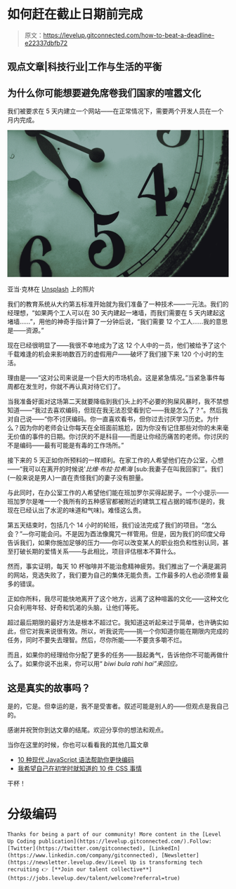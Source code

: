 # 如何赶在截止日期前完成

> 原文：<https://levelup.gitconnected.com/how-to-beat-a-deadline-e22337dbfb72>

## 观点文章|科技行业|工作与生活的平衡

## 为什么你可能想要避免席卷我们国家的喧嚣文化

我们被要求在 5 天内建立一个网站——在正常情况下，需要两个开发人员在一个月内完成。

![](img/88bcb5d7030c2e43119e920a25bcc159.png)

亚当·克林在 [Unsplash](https://unsplash.com/s/photos/ticking-clock?utm_source=unsplash&utm_medium=referral&utm_content=creditCopyText) 上的照片

我们的教育系统从大约第五标准开始就为我们准备了一种技术——一元法。我们的经理想，“如果两个工人可以在 30 天内建起一堵墙，而我们需要在 5 天内建起这堵墙……”，用他的神奇手指计算了一分钟后说，“我们需要 12 个工人……我的意思是——资源。”

现在已经很明显了——我很不幸地成为了这 12 个人中的一员，他们被给予了这个千载难逢的机会来影响数百万的虚假用户——破坏了我们接下来 120 个小时的生活。

理由是——“这对公司来说是一个巨大的市场机会。这是紧急情况。”当紧急事件每周都在发生时，你就不再认真对待它们了。

当我准备好面对这场第二天就要降临到我们头上的不必要的狗屎风暴时，我不禁想知道——“我过去喜欢编码，但现在我无法忍受看到它——我是怎么了？”。然后我对自己说——“你不讨厌编码。你一直喜欢看书，但你过去讨厌学习历史。为什么？因为你的老师会让你每天在全班面前尴尬，因为你没有记住那些对你的未来毫无价值的事件的日期。你讨厌的不是科目——而是让你经历痛苦的老师。你讨厌的不是编码——最有可能是有毒的工作场所。”

接下来的 5 天正如你所预料的一样顺利。在家工作的人希望他们在办公室，心想——“我可以在离开的时候说'*比维·布拉·拉希海* [sub:我妻子在叫我回家]'”。我们(一般来说是男人)一直在责怪我们的妻子没有胆量。

与此同时，在办公室工作的人希望他们能在班加罗尔买得起房子。一个小提示——班加罗尔是唯一一个我所有的五种感官都被附近的建筑工程占据的城市(是的，我现在已经认出了水泥的味道和气味)。难怪这么贵。

第五天结束时，包括几个 14 小时的轮班，我们设法完成了我们的项目。“怎么会？”—你可能会问。不是因为酉法像魔咒一样管用。但是，因为我们的印度父母告诉我们，如果你施加足够的压力——你可以改变某人的职业抱负和性别认同，甚至打破长期的爱情关系——与此相比，项目评估根本不算什么。

然而，事实证明，每天 10 杯咖啡并不能治愈精神疲劳。我们推出了一个满是漏洞的网站，竞选失败了，我们要为自己的集体无能负责。工作最多的人也必须修复最多的错误。

正如你所料，我尽可能快地离开了这个地方，远离了这种喧嚣的文化——这种文化只会利用年轻、好奇和饥渴的头脑，让他们等死。

超过最后期限的最好方法是根本不超过它。我知道这听起来过于简单，也许确实如此，但它对我来说很有效。所以，听我说完——挑一个你知道你能在期限内完成的任务，同时不要失去理智。然后，尽你所能——不要贪多嚼不烂。

而且，如果你的经理给你分配了更多的任务——鼓起勇气，告诉他你不可能再做什么了。如果你说不出来，你可以用“ *biwi bula rahi hai”来回应。*

## 这是真实的故事吗？

是的，它是。但幸运的是，我不是受害者。叙述可能是别人的——但观点是我自己的。

感谢并祝贺你到达文章的结尾。欢迎分享你的想法和观点。

当你在这里的时候，你也可以看看我的其他几篇文章

*   [10 种现代 JavaScript 语法帮助你更快编码](/10-modern-javascript-syntax-to-help-you-code-faster-82cc0a5a3960)
*   [我希望自己在初学时就知道的 10 件 CSS 事情](/10-css-things-i-wish-i-knew-when-i-was-a-beginner-68ba4b5b3da8)

干杯！

# 分级编码

```
Thanks for being a part of our community! More content in the [Level Up Coding publication](https://levelup.gitconnected.com/).Follow: [Twitter](https://twitter.com/gitconnected), [LinkedIn](https://www.linkedin.com/company/gitconnected), [Newsletter](https://newsletter.levelup.dev/)Level Up is transforming tech recruiting 👉 [**Join our talent collective**](https://jobs.levelup.dev/talent/welcome?referral=true)
```